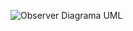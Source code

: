 ![Observer Diagrama UML](https://github.com/ludmila-chagas/bertoti/assets/81494654/9a8c744a-8557-49f5-9b0c-76d333d96246)
